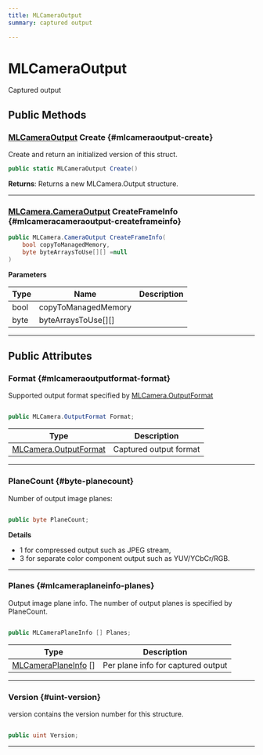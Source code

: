 ```yaml
---
title: MLCameraOutput
summary: captured output 

---
```


# MLCameraOutput




Captured output   





## Public Methods

### [MLCameraOutput](/unity-api/api/UnityEngine.XR.MagicLeap/MLCameraBase/NativeBindings/UnityEngine.XR.MagicLeap.MLCameraBase.NativeBindings.MLCameraOutput.md) Create {#mlcameraoutput-create}

Create and return an initialized version of this struct. 

```csharp
public static MLCameraOutput Create()
```






**Returns**: Returns a new MLCamera.Output structure.



-----------

### [MLCamera.CameraOutput](/unity-api/api/UnityEngine.XR.MagicLeap/MLCameraBase/UnityEngine.XR.MagicLeap.MLCameraBase.CameraOutput.md) CreateFrameInfo {#mlcameracameraoutput-createframeinfo}

```csharp
public MLCamera.CameraOutput CreateFrameInfo(
    bool copyToManagedMemory,
    byte byteArraysToUse[][] =null
)
```


**Parameters**

| Type | Name  | Description  | 
|--|--|--|
| bool |copyToManagedMemory||
| byte |byteArraysToUse[][]||






-----------

## Public Attributes

### Format {#mlcameraoutputformat-format}

Supported output format specified by [MLCamera.OutputFormat](/unity-api/api/UnityEngine.XR.MagicLeap/MLCameraBase/UnityEngine.XR.MagicLeap.MLCameraBase.md#enums-outputformat)

```csharp

public MLCamera.OutputFormat Format;

```

| Type | Description  | 
|--|--|
| [MLCamera.OutputFormat](/unity-api/api/UnityEngine.XR.MagicLeap/MLCameraBase/UnityEngine.XR.MagicLeap.MLCameraBase.md#enums-outputformat) | Captured output format  |





-----------

### PlaneCount {#byte-planecount}

Number of output image planes: 

```csharp

public byte PlaneCount;

```


**Details**



* 1 for compressed output such as JPEG stream,
* 3 for separate color component output such as  YUV/YCbCr/RGB. 





-----------

### Planes {#mlcameraplaneinfo-planes}

Output image plane info. The number of output planes is specified by PlaneCount. 

```csharp

public MLCameraPlaneInfo [] Planes;

```

| Type | Description  | 
|--|--|
| [MLCameraPlaneInfo](/unity-api/api/UnityEngine.XR.MagicLeap/MLCameraBase/NativeBindings/UnityEngine.XR.MagicLeap.MLCameraBase.NativeBindings.MLCameraPlaneInfo.md) [] | Per plane info for captured output  |





-----------

### Version {#uint-version}

version contains the version number for this structure. 

```csharp

public uint Version;

```






-----------

